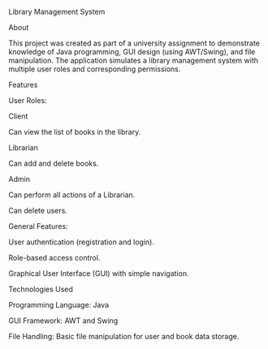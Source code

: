 Library Management System

About

This project was created as part of a university assignment to demonstrate knowledge of Java programming, GUI design (using AWT/Swing), and file manipulation. The application simulates a library management system with multiple user roles and corresponding permissions.

Features

User Roles:

Client

Can view the list of books in the library.

Librarian

Can add and delete books.

Admin

Can perform all actions of a Librarian.

Can delete users.

General Features:

User authentication (registration and login).

Role-based access control.

Graphical User Interface (GUI) with simple navigation.

Technologies Used

Programming Language: Java

GUI Framework: AWT and Swing

File Handling: Basic file manipulation for user and book data storage.

